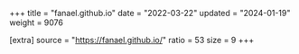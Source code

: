 +++
title = "fanael.github.io"
date = "2022-03-22"
updated = "2024-01-19"
weight = 9076

[extra]
source = "https://fanael.github.io/"
ratio = 53
size = 9
+++
